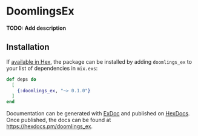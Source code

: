 # DoomlingsEx

**TODO: Add description**

## Installation

If [available in Hex](https://hex.pm/docs/publish), the package can be installed
by adding `doomlings_ex` to your list of dependencies in `mix.exs`:

```elixir
def deps do
  [
    {:doomlings_ex, "~> 0.1.0"}
  ]
end
```

Documentation can be generated with [ExDoc](https://github.com/elixir-lang/ex_doc)
and published on [HexDocs](https://hexdocs.pm). Once published, the docs can
be found at <https://hexdocs.pm/doomlings_ex>.

